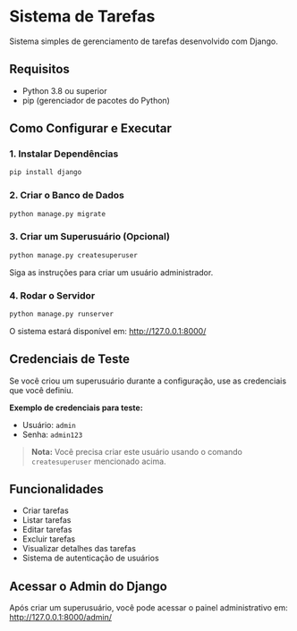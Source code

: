 # Sistema de Tarefas

Sistema simples de gerenciamento de tarefas desenvolvido com Django.

## Requisitos

- Python 3.8 ou superior
- pip (gerenciador de pacotes do Python)

## Como Configurar e Executar

### 1. Instalar Dependências

```bash
pip install django
```

### 2. Criar o Banco de Dados

```bash
python manage.py migrate
```

### 3. Criar um Superusuário (Opcional)

```bash
python manage.py createsuperuser
```

Siga as instruções para criar um usuário administrador.

### 4. Rodar o Servidor

```bash
python manage.py runserver
```

O sistema estará disponível em: http://127.0.0.1:8000/

## Credenciais de Teste

Se você criou um superusuário durante a configuração, use as credenciais que você definiu.

**Exemplo de credenciais para teste:**
- Usuário: `admin`
- Senha: `admin123`

> **Nota:** Você precisa criar este usuário usando o comando `createsuperuser` mencionado acima.

## Funcionalidades

- Criar tarefas
- Listar tarefas
- Editar tarefas
- Excluir tarefas
- Visualizar detalhes das tarefas
- Sistema de autenticação de usuários

## Acessar o Admin do Django

Após criar um superusuário, você pode acessar o painel administrativo em:
http://127.0.0.1:8000/admin/

